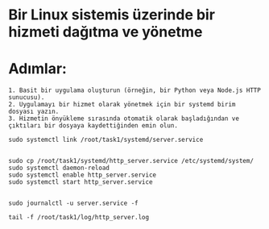 
# Bir Linux sistemis üzerinde bir hizmeti dağıtma ve yönetme

# Adımlar: 
    1. Basit bir uygulama oluşturun (örneğin, bir Python veya Node.js HTTP sunucusu).
    2. Uygulamayı bir hizmet olarak yönetmek için bir systemd birim dosyası yazın.
    3. Hizmetin önyükleme sırasında otomatik olarak başladığından ve çıktıları bir dosyaya kaydettiğinden emin olun.


```
sudo systemctl link /root/task1/systemd/server.service


sudo cp /root/task1/systemd/http_server.service /etc/systemd/system/
sudo systemctl daemon-reload
sudo systemctl enable http_server.service
sudo systemctl start http_server.service


sudo journalctl -u server.service -f

tail -f /root/task1/log/http_server.log

```
